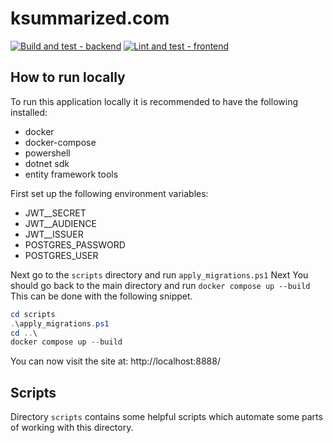 # ksummarized.com

[![Build and test - backend](https://github.com/ksummarized/ksummarized.com/actions/workflows/build-and-test-backend.yml/badge.svg)](https://github.com/ksummarized/ksummarized.com/actions/workflows/build-and-test-backend.yml)
[![Lint and test - frontend](https://github.com/ksummarized/ksummarized.com/actions/workflows/lint-and-test-frontend.yml/badge.svg)](https://github.com/ksummarized/ksummarized.com/actions/workflows/lint-and-test-frontend.yml)

## How to run locally

To run this application locally it is recommended to have the following installed:

- docker
- docker-compose
- powershell
- dotnet sdk
- entity framework tools

First set up the following environment variables:

- JWT\_\_SECRET
- JWT\_\_AUDIENCE
- JWT\_\_ISSUER
- POSTGRES_PASSWORD
- POSTGRES_USER

Next go to the `scripts` directory and run `apply_migrations.ps1`
Next You should go back to the main directory and run `docker compose up --build`
This can be done with the following snippet.

```powershell
cd scripts
.\apply_migrations.ps1
cd ..\
docker compose up --build
```

You can now visit the site at: http://localhost:8888/

## Scripts

Directory `scripts` contains some helpful scripts which automate some parts of working with this directory.
